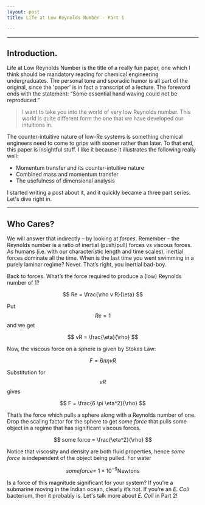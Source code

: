 ```yaml
---
layout: post
title: Life at Low Reynolds Number - Part 1

---
```


<hr>

## Introduction.

Life at Low Reynolds Number is the title of a really fun paper, one which I think should be mandatory reading for chemical engineering undergraduates. The personal tone and sporadic humor is all part of the original, since the 'paper' is in fact a transcript of a lecture. The foreword ends with the statement: “Some essential hand waving could not be reproduced.”

>I want to take you into the world of very low Reynolds number. This world is quite different form the one that we have developed our intuitions in.

The counter-intuitive nature of low-Re systems is something chemical engineers need to come to grips with sooner rather than later. To that end, this paper is insightful stuff. I like it because it illustrates the following really well:
* Momentum transfer and its counter-intuitive nature
* Combined mass and momentum transfer
* The usefulness of dimensional analysis

I started writing a post about it, and it quickly became a three part series. Let's dive right in. 

<hr>

## Who Cares?

We will answer that indirectly – by looking at _forces_. Remember – the Reynolds number is a ratio of inertial (push/pull) forces vs viscous forces. As humans (i.e. with our characteristic length and time scales), inertial forces dominate all the time. When is the last time you went swimming in a purely laminar regime? Never. That’s right, you inertial bad-boy.

Back to forces. What’s the force required to produce a (low) Reynolds number of 1?

$$ Re = \frac{\rho v R}{\eta} $$

Put $$Re = 1$$ and we get

$$ vR = \frac{\eta}{\rho} $$

Now, the viscous force on a sphere is given by Stokes Law:

$$ F = 6 \pi \eta v R $$

Substitution for $$vR$$ gives

$$ F = \frac{6 \pi \eta^2}{\rho} $$

That’s the force which pulls a sphere along with a Reynolds number of one. Drop the scaling factor for the sphere to get _some force_ that pulls some object in a regime that has significant viscous forces.

$$ some force = \frac{\eta^2}{\rho} $$

Notice that viscosity and density are both fluid properties, hence _some force_ is independent of the object being pulled. For water 

$$ some force = ~ 1 \times 10^{-9}  \textrm{Newtons}$$ 

Is a force of this magnitude significant for your system? If you’re a submarine moving in the Indian ocean, clearly it’s not. If you’re an _E. Coli_ bacterium, then it probably is. Let's talk more about _E. Coli_ in Part 2!
